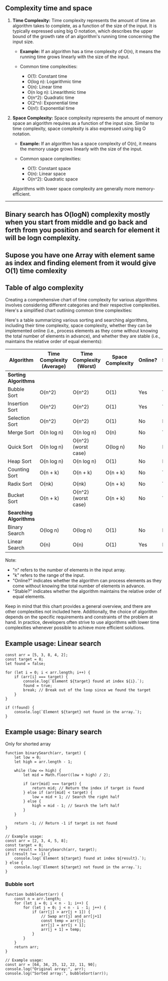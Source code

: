 ## Complexity time and space

1. **Time Complexity:**
   Time complexity represents the amount of time an algorithm takes to complete, as a function of the size of the input. It is typically expressed using big O notation, which describes the upper bound of the growth rate of an algorithm's running time concerning the input size.

   - **Example:**
     If an algorithm has a time complexity of O(n), it means the running time grows linearly with the size of the input.

   - Common time complexities:
     - O(1): Constant time
     - O(log n): Logarithmic time
     - O(n): Linear time
     - O(n log n): Linearithmic time
     - O(n^2): Quadratic time
     - O(2^n): Exponential time
     - O(n!): Exponential time
      

2. **Space Complexity:**
   Space complexity represents the amount of memory space an algorithm requires as a function of the input size. Similar to time complexity, space complexity is also expressed using big O notation.

   - **Example:**
     If an algorithm has a space complexity of O(n), it means the memory usage grows linearly with the size of the input.

   - Common space complexities:
     - O(1): Constant space
     - O(n): Linear space
     - O(n^2): Quadratic space

   Algorithms with lower space complexity are generally more memory-efficient.

--------
## Binary search has O(logN) complexity mostly when you start from middle and go back and forth from you position and search for element it will be logn complexity.

## Supose you have one Array with element same as index and finding element from it would give O(1) time comlexity

## Table of algo complexity
Creating a comprehensive chart of time complexity for various algorithms involves considering different categories and their respective complexities. Here's a simplified chart outlining common time complexities:

Here's a table summarizing various sorting and searching algorithms, including their time complexity, space complexity, whether they can be implemented online (i.e., process elements as they come without knowing the total number of elements in advance), and whether they are stable (i.e., maintains the relative order of equal elements):

| Algorithm         | Time Complexity (Average) | Time Complexity (Worst) | Space Complexity | Online? | Stable? |
|-------------------|----------------------------|-------------------------|------------------|---------|---------|
| **Sorting Algorithms** | | | | | |
| Bubble Sort       | O(n^2)                     | O(n^2)                  | O(1)             | Yes     | Yes     |
| Insertion Sort    | O(n^2)                     | O(n^2)                  | O(1)             | Yes     | Yes     |
| Selection Sort    | O(n^2)                     | O(n^2)                  | O(1)             | No      | No      |
| Merge Sort        | O(n log n)                 | O(n log n)              | O(n)             | No      | Yes     |
| Quick Sort        | O(n log n)                 | O(n^2) (worst case)     | O(log n)         | No      | No      |
| Heap Sort         | O(n log n)                 | O(n log n)              | O(1)             | No      | No      |
| Counting Sort     | O(n + k)                   | O(n + k)                | O(n + k)         | No      | Yes     |
| Radix Sort        | O(nk)                      | O(nk)                   | O(n + k)         | No      | Yes     |
| Bucket Sort       | O(n + k)                   | O(n^2) (worst case)     | O(n + k)         | No      | Yes     |
| **Searching Algorithms** | | | | | |
| Binary Search     | O(log n)                   | O(log n)                 | O(1)             | No      | N/A     |
| Linear Search     | O(n)                       | O(n)                     | O(1)             | Yes     | N/A     |

Note:
- "n" refers to the number of elements in the input array.
- "k" refers to the range of the input.
- "Online?" indicates whether the algorithm can process elements as they come without knowing the total number of elements in advance.
- "Stable?" indicates whether the algorithm maintains the relative order of equal elements.

Keep in mind that this chart provides a general overview, and there are other complexities not included here. Additionally, the choice of algorithm depends on the specific requirements and constraints of the problem at hand. In practice, developers often strive to use algorithms with lower time complexities whenever possible to achieve more efficient solutions.

## Example usage: Linear search
```
const arr = [5, 3, 8, 4, 2];
const target = 8;
let found = false;

for (let i = 0; i < arr.length; i++) {
    if (arr[i] === target) {
        console.log(`Element ${target} found at index ${i}.`);
        found = true;
        break; // Break out of the loop since we found the target
    }
}

if (!found) {
    console.log(`Element ${target} not found in the array.`);
}
```

## Example usage: Binary search
Only for shorted array
```
function binarySearch(arr, target) {
    let low = 0;
    let high = arr.length - 1;

    while (low <= high) {
        let mid = Math.floor((low + high) / 2);

        if (arr[mid] === target) {
            return mid; // Return the index if target is found
        } else if (arr[mid] < target) {
            low = mid + 1; // Search the right half
        } else {
            high = mid - 1; // Search the left half
        }
    }

    return -1; // Return -1 if target is not found
}

// Example usage:
const arr = [2, 3, 4, 5, 8];
const target = 8;
const result = binarySearch(arr, target);
if (result !== -1) {
    console.log(`Element ${target} found at index ${result}.`);
} else {
    console.log(`Element ${target} not found in the array.`);
}
```

### Bubble sort
```
function bubbleSort(arr) {
    const n = arr.length;
    for (let i = 0; i < n - 1; i++) {
        for (let j = 0; j < n - i - 1; j++) {
            if (arr[j] > arr[j + 1]) {
                // Swap arr[j] and arr[j+1]
                const temp = arr[j];
                arr[j] = arr[j + 1];
                arr[j + 1] = temp;
            }
        }
    }
    return arr;
}

// Example usage:
const arr = [64, 34, 25, 12, 22, 11, 90];
console.log("Original array:", arr);
console.log("Sorted array:", bubbleSort(arr));
```
